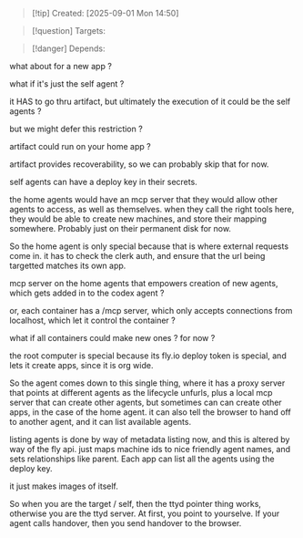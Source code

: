 
>[!tip] Created: [2025-09-01 Mon 14:50]

>[!question] Targets: 

>[!danger] Depends: 

what about for a new app ?

what if it's just the self agent ?

it HAS to go thru artifact, but ultimately the execution of it could be the self agents ?

but we might defer this restriction ?

artifact could run on your home app ?

artifact provides recoverability, so we can probably skip that for now.

self agents can have a deploy key in their secrets.

the home agents would have an mcp server that they would allow other agents to access, as well as themselves.
when they call the right tools here, they would be able to create new machines, and store their mapping somewhere.
Probably just on their permanent disk for now.

So the home agent is only special because that is where external requests come in.
it has to check the clerk auth, and ensure that the url being targetted matches its own app.

mcp server on the home agents that empowers creation of new agents, which gets added in to the codex agent ?

or, each container has a /mcp server, which only accepts connections from localhost, which let it control the container ?

what if all containers could make new ones ? for now ?



the root computer is special because its fly.io deploy token is special, and lets it create apps, since it is org wide.

So the agent comes down to this single thing, where it has a proxy server that points at different agents as the lifecycle unfurls, plus a local mcp server that can create other agents, but sometimes can can create other apps, in the case of the home agent.
it can also tell the browser to hand off to another agent, and it can list available agents.

listing agents is done by way of metadata listing now, and this is altered by way of the fly api.
just maps machine ids to nice friendly agent names, and sets relationships like parent.
Each app can list all the agents using the deploy key.

it just makes images of itself.

So when you are the target / self, then the ttyd pointer thing works, otherwise you are the ttyd server.  At first, you point to yourselve.  If your agent calls handover, then you send handover to the browser.


